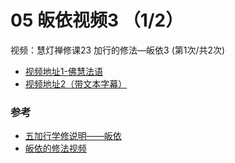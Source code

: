 # 05 皈依视频3 （1/2）

视频：慧灯禅修课23 加行的修法—皈依3 (第1次/共2次)

- [视频地址1-佛慧法语](https://fohuifayu.com/index.php/huideng-jiangtang/chanxiuke/zen-04/2624-l17093)
- [视频地址2（带文本字幕）](/video#慧灯禅修课第四册/01-3%20慧灯禅修课23%20加行的修法-皈依3.mp4)

### 参考

- [五加行学修说明——皈依](https://fohuifayu.com/index.php/huideng-jiangtang/chanxiuke/zen-04/8656-zen04-gy)
- [皈依的修法视频](https://fohuifayu.com/index.php/huideng-jiangtang/fofa-jianxiu/guiyi-de-xiufa)

